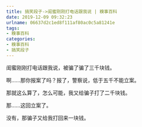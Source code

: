 ```yaml
---
title: 搞笑段子->闺蜜刚刚打电话跟我说 | 糗事百科
date: 2019-12-09 09:32:23
urlname: 06637d2c1ed8f111af80ac0c5a81241e
tags: 
- 糗事百科
categories:
- 糗事百科
- 搞笑段子
---
```

闺蜜刚刚打电话跟我说，被骗了骗了三千块钱。

啊……那你报案了吗？报了，警察说，低于五千不能立案。

那就这么算了，怎么可能，我又给骗子打了二千块钱。

那……这回立案了。

没有，那骗子又给我打回来一块钱。


